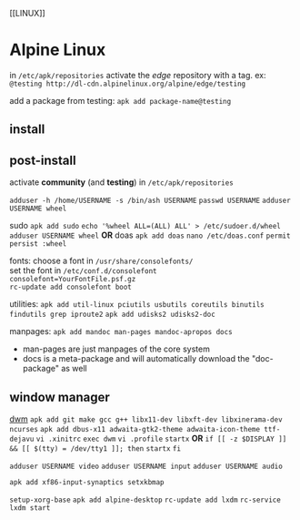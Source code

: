 [[LINUX]]
# Alpine Linux
in `/etc/apk/repositories` activate the *edge* repository with a tag.
ex: `@testing http://dl-cdn.alpinelinux.org/alpine/edge/testing`

add a package from testing: `apk add package-name@testing`

## install

## post-install  
activate **community** (and **testing**) in `/etc/apk/repositories` 

`adduser -h /home/USERNAME -s /bin/ash USERNAME`
`passwd USERNAME`
`adduser USERNAME wheel`

sudo 
    `apk add sudo`
    `echo '%wheel ALL=(ALL) ALL' > /etc/sudoer.d/wheel`
    `adduser USERNAME wheel`
**OR**
doas
    `apk add doas`
    `nano /etc/doas.conf`
        `permit persist :wheel`

fonts:
choose a font in `/usr/share/consolefonts/`  
set the font in `/etc/conf.d/consolefont`  
    `consolefont=YourFontFile.psf.gz`  
`rc-update add consolefont boot`  

utilities:
`apk add util-linux pciutils usbutils coreutils binutils findutils grep iproute2`
`apk add udisks2 udisks2-doc`

manpages:
`apk add mandoc man-pages mandoc-apropos docs`  
- man-pages are just manpages of the core system
- docs is a meta-package and will automatically download the "doc-package" as well  
  
## window manager
[dwm](https://wiki.alpinelinux.org/wiki/Dwm)
    `apk add git make gcc g++ libx11-dev libxft-dev libxinerama-dev ncurses`
    `apk add dbus-x11 adwaita-gtk2-theme adwaita-icon-theme ttf-dejavu`
`vi .xinitrc`
    `exec dwm`
`vi .profile`
    `startx`
    **OR**
    `if [[ -z $DISPLAY ]] && [[ $(tty) = /dev/tty1 ]]; then`
        `startx`
    `fi`
    
`adduser USERNAME video`
`adduser USERNAME input`
`adduser USERNAME audio`

`apk add xf86-input-synaptics setxkbmap`

`setup-xorg-base`
`apk add alpine-desktop`
`rc-update add lxdm`
`rc-service lxdm start`

